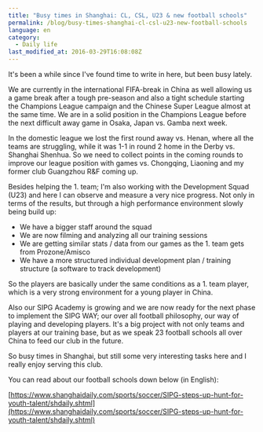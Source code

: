```yaml
---
title: "Busy times in Shanghai: CL, CSL, U23 & new football schools"
permalink: /blog/busy-times-shanghai-cl-csl-u23-new-football-schools
language: en
category:
  - Daily life
last_modified_at: 2016-03-29T16:08:08Z
---
```


It's been a while since I've found time to write in here, but been busy lately.

We are currently in the international FIFA-break in China as well allowing us a game break after a tough pre-season and also a tight schedule starting the Champions League campaign and the Chinese Super League almost at the same time. We are in a solid position in the Champions League before the next difficult away game in Osaka, Japan vs. Gamba next week.

In the domestic league we lost the first round away vs. Henan, where all the teams are struggling, while it was 1-1 in round 2 home in the Derby vs. Shanghai Shenhua. So we need to collect points in the coming rounds to improve our league position with games vs. Chongqing, Liaoning and my former club Guangzhou R&F coming up.

Besides helping the 1. team; I'm also working with the Development Squad (U23) and here I can observe and measure a very nice progress. Not only in terms of the results, but through a high performance environment slowly being build up:

- We have a bigger staff around the squad
- We are now filming and analyzing all our training sessions
- We are getting similar stats / data from our games as the 1. team gets from Prozone/Amisco
- We have a more structured individual development plan / training structure (a software to track development)

So the players are basically under the same conditions as a 1. team player, which is a very strong environment for a young player in China.

Also our SIPG Academy is growing and we are now ready for the next phase to implement the SIPG WAY; our over all football philosophy, our way of playing and developing players. It's a big project with not only teams and players at our training base, but as we speak 23 football schools all over China to feed our club in the future.

So busy times in Shanghai, but still some very interesting tasks here and I really enjoy serving this club.

You can read about our football schools down below (in English):

[https://www.shanghaidaily.com/sports/soccer/SIPG-steps-up-hunt-for-youth-talent/shdaily.shtml](https://www.shanghaidaily.com/sports/soccer/SIPG-steps-up-hunt-for-youth-talent/shdaily.shtml)
